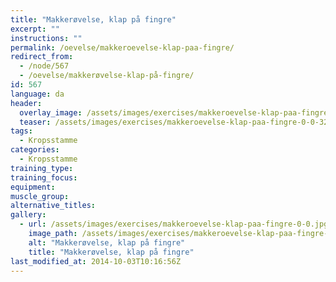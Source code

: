 ```yaml
---
title: "Makkerøvelse, klap på fingre"
excerpt: ""
instructions: ""
permalink: /oevelse/makkeroevelse-klap-paa-fingre/
redirect_from:
  - /node/567
  - /oevelse/makkerøvelse-klap-på-fingre/
id: 567
language: da
header:
  overlay_image: /assets/images/exercises/makkeroevelse-klap-paa-fingre-0-0.jpg
  teaser: /assets/images/exercises/makkeroevelse-klap-paa-fingre-0-0-320.jpg
tags:
  - Kropsstamme
categories:
  - Kropsstamme
training_type: 
training_focus: 
equipment:
muscle_group:
alternative_titles:
gallery:
  - url: /assets/images/exercises/makkeroevelse-klap-paa-fingre-0-0.jpg
    image_path: /assets/images/exercises/makkeroevelse-klap-paa-fingre-0-0-320.jpg
    alt: "Makkerøvelse, klap på fingre"
    title: "Makkerøvelse, klap på fingre"
last_modified_at: 2014-10-03T10:16:56Z
---
```

